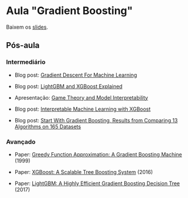 # Aula "Gradient Boosting"

Baixem os [slides](https://docs.google.com/presentation/d/1Grj3ilehhAwK1UKYwQPh6C3E05YO51KiiHtyMjOdxgI/edit?usp=sharing).

## Pós-aula

### Intermediário

- Blog post: [Gradient Descent For Machine Learning](https://machinelearningmastery.com/gradient-descent-for-machine-learning)

- Blog post: [LightGBM and XGBoost Explained](http://mlexplained.com/2018/01/05/lightgbm-and-xgboost-explained)

- Apresentação: [Game Theory and Model Interpretability](https://docs.google.com/presentation/d/1SW4Yu0oMyyNwo1WXec7u6VpXEDAsBxw8nTyyo1ouC-0/edit?usp=sharing)

- Blog post: [Interpretable Machine Learning with XGBoost](https://towardsdatascience.com/interpretable-machine-learning-with-xgboost-9ec80d148d27)

- Blog post: [Start With Gradient Boosting, Results from Comparing 13 Algorithms on 165 Datasets](https://machinelearningmastery.com/start-with-gradient-boosting)

### Avançado

- Paper: [Greedy Function Approximation: A Gradient Boosting Machine](https://statweb.stanford.edu/~jhf/ftp/trebst.pdf) (1999)

- Paper: [XGBoost: A Scalable Tree Boosting System](https://www.kdd.org/kdd2016/papers/files/rfp0697-chenAemb.pdf) (2016)

- Paper: [LightGBM: A Highly Efficient Gradient Boosting
Decision Tree](https://papers.nips.cc/paper/6907-lightgbm-a-highly-efficient-gradient-boosting-decision-tree.pdf) (2017)

